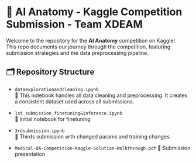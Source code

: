 # 🧠 AI Anatomy - Kaggle Competition Submission - Team XDEAM

Welcome to the repository for the **AI Anatomy** competition on Kaggle!  
This repo documents our journey through the competition, featuring submission strategies and the data preprocessing pipeline.

## 🗂️ Repository Structure

- `dataexplorationandcleaning.ipynb`  
  🧼 This notebook handles all data cleaning and preprocessing. It creates a consistent dataset used across all submissions.
  
- `1st_submission_finetuning&inference.ipynb`  
  📘 Initial notebook for finetuning 

- `3rdsubmission.ipynb`  
  🏁 Thirds submission with changed params and training changes.

- `Medical-QA-Competition-Kaggle-Solution-Walkthrough.pdf`
  📘 Submission presentation

